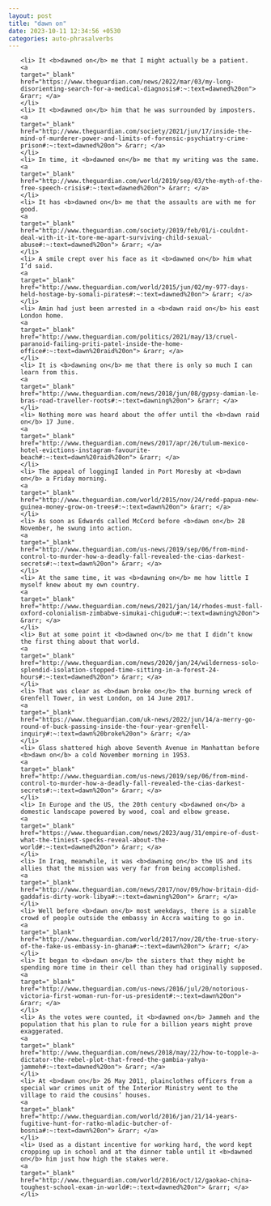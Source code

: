 ```yaml
---
layout: post
title: "dawn on"
date: 2023-10-11 12:34:56 +0530
categories: auto-phrasalverbs
---
```

<ol>

    <li> It <b>dawned on</b> me that I might actually be a patient.
    <a 
    target="_blank" 
    href="https://www.theguardian.com/news/2022/mar/03/my-long-disorienting-search-for-a-medical-diagnosis#:~:text=dawned%20on"> &rarr; </a>
    </li>
    <li> It <b>dawned on</b> him that he was surrounded by imposters.
    <a 
    target="_blank" 
    href="http://www.theguardian.com/society/2021/jun/17/inside-the-mind-of-murderer-power-and-limits-of-forensic-psychiatry-crime-prison#:~:text=dawned%20on"> &rarr; </a>
    </li>
    <li> In time, it <b>dawned on</b> me that my writing was the same.
    <a 
    target="_blank" 
    href="http://www.theguardian.com/world/2019/sep/03/the-myth-of-the-free-speech-crisis#:~:text=dawned%20on"> &rarr; </a>
    </li>
    <li> It has <b>dawned on</b> me that the assaults are with me for good.
    <a 
    target="_blank" 
    href="http://www.theguardian.com/society/2019/feb/01/i-couldnt-deal-with-it-it-tore-me-apart-surviving-child-sexual-abuse#:~:text=dawned%20on"> &rarr; </a>
    </li>
    <li> A smile crept over his face as it <b>dawned on</b> him what I’d said.
    <a 
    target="_blank" 
    href="http://www.theguardian.com/world/2015/jun/02/my-977-days-held-hostage-by-somali-pirates#:~:text=dawned%20on"> &rarr; </a>
    </li>
    <li> Amin had just been arrested in a <b>dawn raid on</b> his east London home.
    <a 
    target="_blank" 
    href="http://www.theguardian.com/politics/2021/may/13/cruel-paranoid-failing-priti-patel-inside-the-home-office#:~:text=dawn%20raid%20on"> &rarr; </a>
    </li>
    <li> It is <b>dawning on</b> me that there is only so much I can learn from this.
    <a 
    target="_blank" 
    href="http://www.theguardian.com/news/2018/jun/08/gypsy-damian-le-bras-road-traveller-roots#:~:text=dawning%20on"> &rarr; </a>
    </li>
    <li> Nothing more was heard about the offer until the <b>dawn raid on</b> 17 June.
    <a 
    target="_blank" 
    href="http://www.theguardian.com/news/2017/apr/26/tulum-mexico-hotel-evictions-instagram-favourite-beach#:~:text=dawn%20raid%20on"> &rarr; </a>
    </li>
    <li> The appeal of loggingI landed in Port Moresby at <b>dawn on</b> a Friday morning.
    <a 
    target="_blank" 
    href="http://www.theguardian.com/world/2015/nov/24/redd-papua-new-guinea-money-grow-on-trees#:~:text=dawn%20on"> &rarr; </a>
    </li>
    <li> As soon as Edwards called McCord before <b>dawn on</b> 28 November, he swung into action.
    <a 
    target="_blank" 
    href="http://www.theguardian.com/us-news/2019/sep/06/from-mind-control-to-murder-how-a-deadly-fall-revealed-the-cias-darkest-secrets#:~:text=dawn%20on"> &rarr; </a>
    </li>
    <li> At the same time, it was <b>dawning on</b> me how little I myself knew about my own country.
    <a 
    target="_blank" 
    href="http://www.theguardian.com/news/2021/jan/14/rhodes-must-fall-oxford-colonialism-zimbabwe-simukai-chigudu#:~:text=dawning%20on"> &rarr; </a>
    </li>
    <li> But at some point it <b>dawned on</b> me that I didn’t know the first thing about that world.
    <a 
    target="_blank" 
    href="http://www.theguardian.com/news/2020/jan/24/wilderness-solo-splendid-isolation-stopped-time-sitting-in-a-forest-24-hours#:~:text=dawned%20on"> &rarr; </a>
    </li>
    <li> That was clear as <b>dawn broke on</b> the burning wreck of Grenfell Tower, in west London, on 14 June 2017.
    <a 
    target="_blank" 
    href="https://www.theguardian.com/uk-news/2022/jun/14/a-merry-go-round-of-buck-passing-inside-the-four-year-grenfell-inquiry#:~:text=dawn%20broke%20on"> &rarr; </a>
    </li>
    <li> Glass shattered high above Seventh Avenue in Manhattan before <b>dawn on</b> a cold November morning in 1953.
    <a 
    target="_blank" 
    href="http://www.theguardian.com/us-news/2019/sep/06/from-mind-control-to-murder-how-a-deadly-fall-revealed-the-cias-darkest-secrets#:~:text=dawn%20on"> &rarr; </a>
    </li>
    <li> In Europe and the US, the 20th century <b>dawned on</b> a domestic landscape powered by wood, coal and elbow grease.
    <a 
    target="_blank" 
    href="https://www.theguardian.com/news/2023/aug/31/empire-of-dust-what-the-tiniest-specks-reveal-about-the-world#:~:text=dawned%20on"> &rarr; </a>
    </li>
    <li> In Iraq, meanwhile, it was <b>dawning on</b> the US and its allies that the mission was very far from being accomplished.
    <a 
    target="_blank" 
    href="http://www.theguardian.com/news/2017/nov/09/how-britain-did-gaddafis-dirty-work-libya#:~:text=dawning%20on"> &rarr; </a>
    </li>
    <li> Well before <b>dawn on</b> most weekdays, there is a sizable crowd of people outside the embassy in Accra waiting to go in.
    <a 
    target="_blank" 
    href="http://www.theguardian.com/world/2017/nov/28/the-true-story-of-the-fake-us-embassy-in-ghana#:~:text=dawn%20on"> &rarr; </a>
    </li>
    <li> It began to <b>dawn on</b> the sisters that they might be spending more time in their cell than they had originally supposed.
    <a 
    target="_blank" 
    href="http://www.theguardian.com/us-news/2016/jul/20/notorious-victoria-first-woman-run-for-us-president#:~:text=dawn%20on"> &rarr; </a>
    </li>
    <li> As the votes were counted, it <b>dawned on</b> Jammeh and the population that his plan to rule for a billion years might prove exaggerated.
    <a 
    target="_blank" 
    href="http://www.theguardian.com/news/2018/may/22/how-to-topple-a-dictator-the-rebel-plot-that-freed-the-gambia-yahya-jammeh#:~:text=dawned%20on"> &rarr; </a>
    </li>
    <li> At <b>dawn on</b> 26 May 2011, plainclothes officers from a special war crimes unit of the Interior Ministry went to the village to raid the cousins’ houses.
    <a 
    target="_blank" 
    href="http://www.theguardian.com/world/2016/jan/21/14-years-fugitive-hunt-for-ratko-mladic-butcher-of-bosnia#:~:text=dawn%20on"> &rarr; </a>
    </li>
    <li> Used as a distant incentive for working hard, the word kept cropping up in school and at the dinner table until it <b>dawned on</b> him just how high the stakes were.
    <a 
    target="_blank" 
    href="http://www.theguardian.com/world/2016/oct/12/gaokao-china-toughest-school-exam-in-world#:~:text=dawned%20on"> &rarr; </a>
    </li>